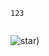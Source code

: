 ```
123


```
![star](https://github.com/Ro5555chenn/wehelpbootcamp5th/assets/156869378/58abf4fd-c733-40c4-bd29-b6799687705f))
